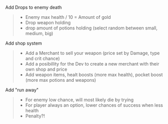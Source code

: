 Add Drops to enemy death
> - Enemy max health / 10 = Amount of gold
> - Drop weapon holding
> - drop amount of potions holding (select random between small, medium, big)

Add shop system
> - Add a Merchant to sell your weapon (price set by Damage, type and crit chance)
> - Add a posibillity for the Dev to create a new merchant with their own shop and price
> - Add weapon items, healt boosts (more max health), pocket boost (more max potions and weapons)

Add "run away"
> - For enemy low chance, will most likely die by trying
> - For player always an option, lower chances of success when less health
> - Penalty?!